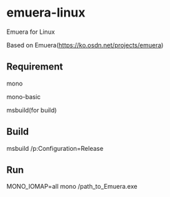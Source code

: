 # emuera-linux

Emuera for Linux

Based on Emuera(https://ko.osdn.net/projects/emuera)


## Requirement

mono

mono-basic

msbuild(for build)


## Build

msbuild /p:Configuration=Release


## Run

MONO_IOMAP=all mono /path_to_Emuera.exe
